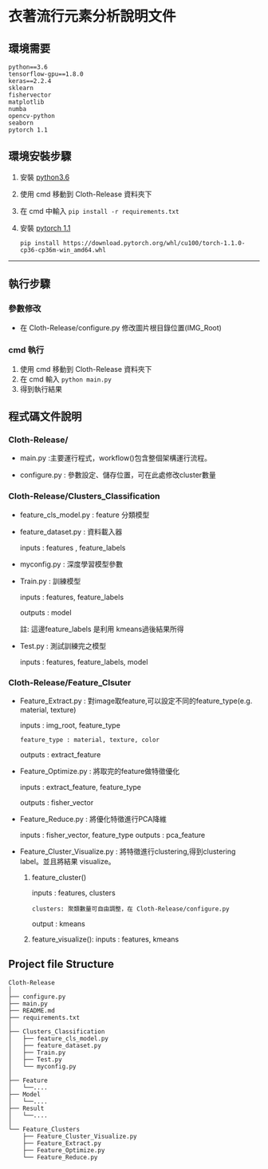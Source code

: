 # 衣著流行元素分析說明文件

## 環境需要
    python==3.6
    tensorflow-gpu==1.8.0
    keras==2.2.4
    sklearn
    fishervector
    matplotlib 
    numba
    opencv-python
    seaborn
    pytorch 1.1


## 環境安裝步驟
1. 安裝 [python3.6](https://www.python.org/downloads/) 
2. 使用 cmd 移動到 Cloth-Release 資料夾下
3. 在 cmd 中輸入 `pip install -r requirements.txt `
4. 安裝 [pytorch 1.1](https://pytorch.org/get-started/locally/) 
    
    `pip install https://download.pytorch.org/whl/cu100/torch-1.1.0-cp36-cp36m-win_amd64.whl`
    
----------------------------------------------------------------------

## 執行步驟
### 參數修改
- 在 Cloth-Release/configure.py 修改圖片根目錄位置(IMG_Root)
### cmd 執行
1. 使用 cmd 移動到 Cloth-Release 資料夾下
2. 在 cmd 輸入 `python main.py`
3. 得到執行結果

## 程式碼文件說明

### Cloth-Release/
* main.py :主要運行程式，workflow()包含整個架構運行流程。
     
* configure.py : 參數設定、儲存位置，可在此處修改cluster數量


### Cloth-Release/Clusters_Classification
* feature_cls_model.py : feature 分類模型

* feature_dataset.py : 資料載入器

    inputs : features , feature_labels 

* myconfig.py : 深度學習模型參數

* Train.py : 訓練模型

    inputs : features, feature_labels
    
    outputs : model

    註: 這邊feature_labels 是利用 kmeans過後結果所得
* Test.py : 測試訓練完之模型

    inputs : features, feature_labels, model

### Cloth-Release/Feature_Clsuter
* Feature_Extract.py : 對image取feature,可以設定不同的feature_type(e.g. material, texture)


    inputs : img_root, feature_type
    ```
    feature_type : material, texture, color
    ```
    outputs : extract_feature
* Feature_Optimize.py : 將取完的feature做特徵優化

    inputs : extract_feature, feature_type
    
    outputs : fisher_vector

* Feature_Reduce.py : 將優化特徵進行PCA降維

    inputs : fisher_vector, feature_type 
    outputs : pca_feature

* Feature_Cluster_Visualize.py : 將特徵進行clustering,得到clustering label。並且將結果 visualize。

    1. feature_cluster()

        inputs : features, clusters
        ```
        clusters: 聚類數量可自由調整，在 Cloth-Release/configure.py
        ```
        output : kmeans
        
    
    2. feature_visualize():
        inputs : features, kmeans


## Project file Structure
    Cloth-Release
    │
    ├── configure.py
    ├── main.py
    ├── README.md
    ├── requirements.txt
	│
    ├── Clusters_Classification
    │   ├── feature_cls_model.py
    │   ├── feature_dataset.py
    │   ├── Train.py
    │   ├── Test.py
    │   └── myconfig.py
    │
    ├── Feature
    │   └──....
    ├── Model
    │   └──....
    ├── Result
    │   └──....
    │
    └── Feature_Clusters
        ├── Feature_Cluster_Visualize.py
        ├── Feature_Extract.py
        ├── Feature_Optimize.py
        └── Feature_Reduce.py

